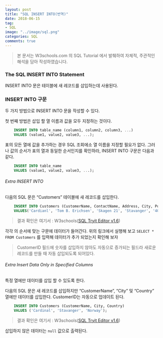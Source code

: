 ```yaml
---
layout: post
title: "SQL INSERT INTO(번역)"
date: 2018-06-15
tag:
- SQL
image: "../image/sql.png"
categories: SQL
comments: true
---
```


> 본 문서는 W3schools.com 의 SQL Tutorial 에서 발췌하여 자체적, 주관적인 해석을 담아 작성하였습니다.  

### The SQL INSERT INTO Statement
INSERT INTO 문은 테이블에 새 레코드를 삽입하는데 사용된다.

### INSERT INTO 구문
두 가지 방법으로 INSERT INTO 문을 작성할 수 있다.

첫 번째 방법은 삽입 할 열 이름과 값을 모두 지정하는 것이다.
```sql
	INSERT INTO table_name (column1, column2, column3, ...)
	VALUES (value1, value2, value3, ...);
```

표의 모든 열에 값을 추가하는 경우 SQL 조회에소 열 이름을 지정할 필요가 없다. 그러나 값의 순서가 표의 열과 동일한 순서인지를 확인하라, INSERT INTO 구문은 다음과 같다.
```sql
	INSERT INTO table_name
	VALUES (value1, value2, value3, ...);
```

###### Extra INSERT INTO
다음의 SQL 문은 “Customers” 테이블에 새 레코드를 삽입한다.
```sql
	INSERT INTO Customers (CustomerName, ContactName, Address, City, PostalCode, Country)
	VALUES('Cardianl', 'Tom B. Erichsen', 'Skagen 21', 'Stavanger', '4006', 'Norway');
```
> 결과 확인은 여기서 : W3schools([SQL Tryit Editor v1.6](https://www.w3schools.com/sql/trysql.asp?filename=trysql_insert_colname))  

각각 의 순서에 맞는 구문에 데이터가 들어간다. 위의 링크에서 실행해 보고 `SELECT * FROM Customers` 를 입력해 데이터가 추가 되었는지 확인해 보자

> CustomerID 필드에 숫자를 삽입하지 않아도 자동으로 증가되는 필드라 새로운 레코드를 만들 때 자동 삽입되도록 되어있다.  

###### Extra Insert Data Only in Specified Columns
특정 열에만 데이터를 삽입 할 수 있도록 한다.

다음의 SQL 문은 새 레코드를 삽입하지만 “CustomerName”, “City” 및 “Country” 열에만 데이터를 삽입한다. CustomerID는 자동으로 업데이트 된다.
```sql
	INSERT INTO Customers (CustomerName, City, Country)
	VALUES ('Cardinal', 'Stavanger', 'Norway');
```
> 결과 확인은 여기서 : W3schools([SQL Tryit Editor v1.6](https://www.w3schools.com/sql/trysql.asp?filename=trysql_insert_cols))  

삽입하지 않은 데이터는 `null` 값으로 출력된다.
